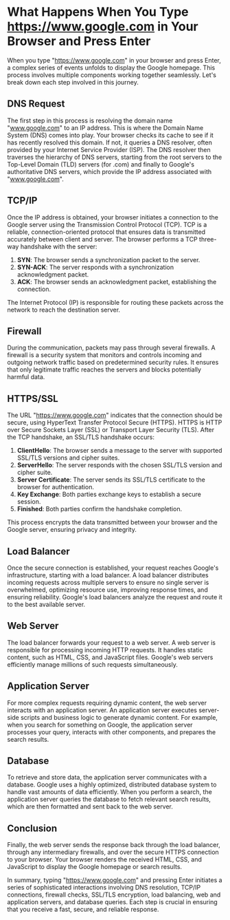 # What Happens When You Type https://www.google.com in Your Browser and Press Enter

When you type "https://www.google.com" in your browser and press Enter, a complex series of events unfolds to display the Google homepage. This process involves multiple components working together seamlessly. Let's break down each step involved in this journey.

## DNS Request

The first step in this process is resolving the domain name "www.google.com" to an IP address. This is where the Domain Name System (DNS) comes into play. Your browser checks its cache to see if it has recently resolved this domain. If not, it queries a DNS resolver, often provided by your Internet Service Provider (ISP). The DNS resolver then traverses the hierarchy of DNS servers, starting from the root servers to the Top-Level Domain (TLD) servers (for .com) and finally to Google's authoritative DNS servers, which provide the IP address associated with "www.google.com".

## TCP/IP

Once the IP address is obtained, your browser initiates a connection to the Google server using the Transmission Control Protocol (TCP). TCP is a reliable, connection-oriented protocol that ensures data is transmitted accurately between client and server. The browser performs a TCP three-way handshake with the server:

1. **SYN**: The browser sends a synchronization packet to the server.
2. **SYN-ACK**: The server responds with a synchronization acknowledgment packet.
3. **ACK**: The browser sends an acknowledgment packet, establishing the connection.

The Internet Protocol (IP) is responsible for routing these packets across the network to reach the destination server.

## Firewall

During the communication, packets may pass through several firewalls. A firewall is a security system that monitors and controls incoming and outgoing network traffic based on predetermined security rules. It ensures that only legitimate traffic reaches the servers and blocks potentially harmful data.

## HTTPS/SSL

The URL "https://www.google.com" indicates that the connection should be secure, using HyperText Transfer Protocol Secure (HTTPS). HTTPS is HTTP over Secure Sockets Layer (SSL) or Transport Layer Security (TLS). After the TCP handshake, an SSL/TLS handshake occurs:

1. **ClientHello**: The browser sends a message to the server with supported SSL/TLS versions and cipher suites.
2. **ServerHello**: The server responds with the chosen SSL/TLS version and cipher suite.
3. **Server Certificate**: The server sends its SSL/TLS certificate to the browser for authentication.
4. **Key Exchange**: Both parties exchange keys to establish a secure session.
5. **Finished**: Both parties confirm the handshake completion.

This process encrypts the data transmitted between your browser and the Google server, ensuring privacy and integrity.

## Load Balancer

Once the secure connection is established, your request reaches Google's infrastructure, starting with a load balancer. A load balancer distributes incoming requests across multiple servers to ensure no single server is overwhelmed, optimizing resource use, improving response times, and ensuring reliability. Google's load balancers analyze the request and route it to the best available server.

## Web Server

The load balancer forwards your request to a web server. A web server is responsible for processing incoming HTTP requests. It handles static content, such as HTML, CSS, and JavaScript files. Google's web servers efficiently manage millions of such requests simultaneously.

## Application Server

For more complex requests requiring dynamic content, the web server interacts with an application server. An application server executes server-side scripts and business logic to generate dynamic content. For example, when you search for something on Google, the application server processes your query, interacts with other components, and prepares the search results.

## Database

To retrieve and store data, the application server communicates with a database. Google uses a highly optimized, distributed database system to handle vast amounts of data efficiently. When you perform a search, the application server queries the database to fetch relevant search results, which are then formatted and sent back to the web server.

## Conclusion

Finally, the web server sends the response back through the load balancer, through any intermediary firewalls, and over the secure HTTPS connection to your browser. Your browser renders the received HTML, CSS, and JavaScript to display the Google homepage or search results.

In summary, typing "https://www.google.com" and pressing Enter initiates a series of sophisticated interactions involving DNS resolution, TCP/IP connections, firewall checks, SSL/TLS encryption, load balancing, web and application servers, and database queries. Each step is crucial in ensuring that you receive a fast, secure, and reliable response.